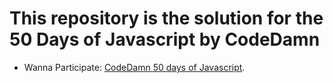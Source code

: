 # This repository is the solution for the 50 Days of Javascript by CodeDamn

- Wanna Participate: [CodeDamn 50 days of Javascript](https://codedamn.com/50-days-of-js).
